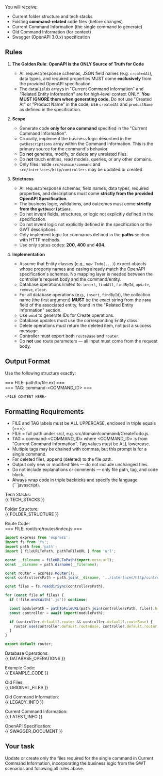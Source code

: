 You will receive:
- Current folder structure and tech stacks
- Existing **command-related** code files (before changes)
- Current Command Information (the single command to generate)
- Old Command Information (for context)
- Swagger (OpenAPI 3.0.x) specification

## Rules
1. **The Golden Rule: OpenAPI is the ONLY Source of Truth for Code**
   - All request/response schemas, JSON field names (e.g. `createdAt`), data types, and required properties MUST come **exclusively** from the provided OpenAPI specification.
   - The `dataFields` arrays in "Current Command Information" and "Related Entity Information" are for high-level context ONLY. **You MUST IGNORE them when generating code.** Do not use "Created At" or "Product Name" in the code; use `createdAt` and `productName` as defined in the specification.

2. **Scope**
   - Generate code **only for one command** specified in the "Current Command Information".
   - Crucially, implement the business logic described in the `gwtDescriptions` array within the Command Information. This is the primary source for the command's behavior.
   - Do **not** generate, modify, or delete any unrelated files.
   - Do **not** touch entities, read models, queries, or any other domains.
   - Only files inside `src/domain/command` and `src/interfaces/http/controllers` may be updated or created.

3. **Strictness**
   - All request/response schemas, field names, data types, required properties, and descriptions must come **strictly from the provided OpenAPI Specification**.
   - The business logic, validations, and outcomes must come **strictly from the `gwtDescriptions`**.
   - Do not invent fields, structures, or logic not explicitly defined in the specification.
   - Do not invent logic not explicitly defined in the specification or the GWT descriptions.
   - Only implement logic for commands defined in the **paths** section with HTTP methods.
   - Use only status codes: **200**, **400** and **404**.

4. **Implementation**
   - Assume that Entity classes (e.g., `new Todo(...)`) expect objects whose property names and casing already match the OpenAPI specification's schemas. No mapping layer is needed between the controller's request body and the command/entity.
   - Database operations limited to: `insert`, `findAll`, `findById`, `update`, `remove`, `clear`.
   - For all database operations (e.g., `insert`, `findById`), the collection name (the first argument) **MUST** be the exact string from the `name` field of the associated entity, found in the "Related Entity Information" section.
   - Use `uuid` to generate IDs for Create operations.
   - Database updates must use the corresponding Entity class.
   - Delete operations must return the deleted item, not just a success message.
   - Controller must export both `routeBase` and `router`.
   - Do **not** use route parameters — all input must come from the request body.

## Output Format
Use the following structure exactly:

=== FILE: path/to/file.ext ===  
=== TAG: command-<COMMAND_ID> ===  
```javascript
<FILE CONTENT HERE>
```

## Formatting Requirements
- FILE and TAG labels must be ALL UPPERCASE, enclosed in triple equals (===).
- FILE = full path under src/, e.g. src/domain/command/CreateTodo.js.
- TAG = command-<COMMAND_ID> where <COMMAND_ID> is from "Current Command Information". Tag values must be ALL lowercase.
- Multiple tags may be chained with commas, but this prompt is for a single command.
- For deleted files, append (deleted) to the file path.
- Output only new or modified files — do not include unchanged files.
- Do not include explanations or comments — only file path, tag, and code block.
- Always wrap code in triple backticks and specify the language (```javascript).

Tech Stacks:  
{{ TECH_STACKS }}

Folder Structure:  
{{ FOLDER_STRUCTURE }}

Route Code:  
=== FILE: root/src/routes/index.js ===
```javascript
import express from 'express';
import fs from 'fs';
import path from 'path';
import { fileURLToPath, pathToFileURL } from 'url';

const __filename = fileURLToPath(import.meta.url);
const __dirname = path.dirname(__filename);

const router = express.Router();
const controllersPath = path.join(__dirname, '../interfaces/http/controllers');

const files = fs.readdirSync(controllersPath);

for (const file of files) {
  if (!file.endsWith('.js')) continue;

  const modulePath = pathToFileURL(path.join(controllersPath, file)).href;
  const controller = await import(modulePath);

  if (controller.default?.router && controller.default?.routeBase) {
    router.use(controller.default.routeBase, controller.default.router);
  }
}

export default router;
```

Database Operations:  
{{ DATABASE_OPERATIONS }}

Example Code:  
{{ EXAMPLE_CODE }}

Old Files:  
{{ ORIGINAL_FILES }}

Old Command Information:  
{{ LEGACY_INFO }}

Current Command Information:  
{{ LATEST_INFO }}

OpenAPI Specification:  
{{ SWAGGER_DOCUMENT }}

## Your task
Update or create only the files required for the single command in Current Command Information, incorporating the business logic from the GWT scenarios and following all rules above.

